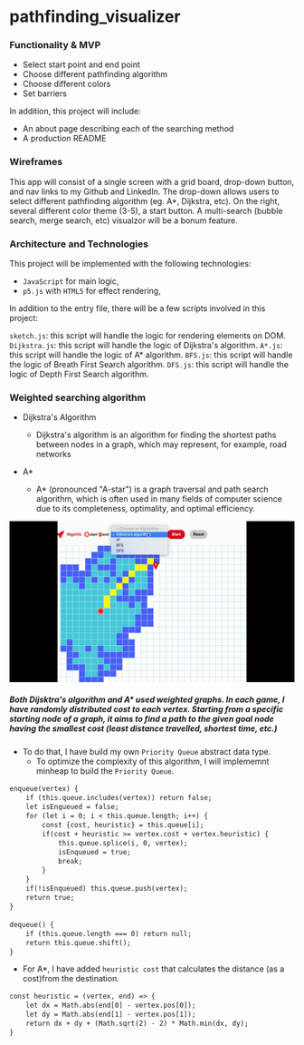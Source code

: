# pathfinding_visualizer

### Functionality & MVP
* Select start point and end point
* Choose different pathfinding algorithm
* Choose different colors 
* Set barriers

In addition, this project will include:
* An about page describing each of the searching method
* A production README

### Wireframes 

This app will consist of a single screen with a grid board, drop-down button, and nav links to my Github and LinkedIn. 
The drop-down allows users to select different pathfinding algorithm (eg. A*, Dijkstra, etc). On the right, several different 
color theme (3-5), a start button. A multi-search (bubble search, merge search, etc) visualzor will be a bonum feature.

### Architecture and Technologies
This project will be implemented with the following technologies:
* `JavaScript` for main logic,
* `p5.js` with `HTML5` for effect rendering,

In addition to the entry file, there will be a few scripts involved in this project:

`sketch.js`: this script will handle the logic for rendering elements on DOM.
`Dijkstra.js`: this script will handle the logic of Dijkstra's algorithm.
`A*.js`: this script will handle the logic of A* algorithm.
`BFS.js`: this script will handle the logic of Breath First Search algorithm.
`DFS.js`: this script will handle the logic of Depth First Search algorithm.

### Weighted searching algorithm

* Dijkstra's Algorithm
  * Dijkstra's algorithm is an algorithm for finding the shortest paths between nodes in a graph, which may represent, for example, road networks

* A* 
  *  A* (pronounced "A-star") is a graph traversal and path search algorithm, which is often used in many fields of computer science due to its completeness, optimality, and optimal efficiency.
  
![](visualizer.gif)
 
##### Both Dijsktra's algorithm and A* used weighted graphs. In each game, I have randomly distributed cost to each vertex. Starting from a specific starting node of a graph, it aims to find a path to the given goal node having the smallest cost (least distance travelled, shortest time, etc.)

* To do that, I have build my own `Priority Queue` abstract data type. 
  * To optimize the complexity of this algorithm, I will implememnt minheap to build the `Priority Queue`.

```
enqueue(vertex) {
    if (this.queue.includes(vertex)) return false;
    let isEnqueued = false;
    for (let i = 0; i < this.queue.length; i++) {
        const {cost, heuristic} = this.queue[i];
        if(cost + heuristic >= vertex.cost + vertex.heuristic) {
            this.queue.splice(i, 0, vertex);
            isEnqueued = true;
            break;
        }
    }
    if(!isEnqueued) this.queue.push(vertex);
    return true;
}

dequeue() {
    if (this.queue.length === 0) return null;
    return this.queue.shift();
}
```
* For A*, I have added `heuristic cost` that calculates the distance (as a cost)from the destination.
```
const heuristic = (vertex, end) => {
    let dx = Math.abs(end[0] - vertex.pos[0]);
    let dy = Math.abs(end[1] - vertex.pos[1]);
    return dx + dy + (Math.sqrt(2) - 2) * Math.min(dx, dy);
}
```

 
